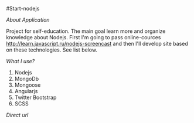 #Start-nodejs

*About Application*

Project for self-education.
The main goal learn more and organize knowledge about Nodejs.
First I'm going to pass online-cources http://learn.javascript.ru/nodejs-screencast
and then I'll develop site based on these technologies. See list below.

*What I use?*

1. Nodejs
2. MongoDb
3. Mongoose
4. Angularjs
5. Twitter Bootstrap
6. SCSS

*Direct url*

